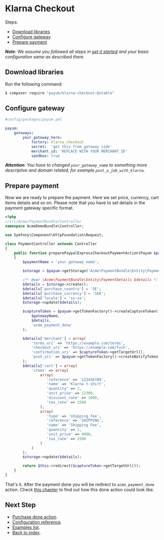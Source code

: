 # Klarna Checkout

Steps:

* [Download libraries](#download-libraries)
* [Configure gateway](#configure-gateway)
* [Prepare payment](#prepare-payment)

_**Note**: We assume you followed all steps in [get it started](https://github.com/Payum/PayumBundle/blob/master/Resources/doc/get_it_started.md) and your basic configuration same as described there._

## Download libraries

Run the following command:

```bash
$ composer require "payum/klarna-checkout:@stable"
```

## Configure gateway

```yaml
#config/packages/payum.yml

payum:
    gateways:
        your_gateway_here:
            factory: klarna_checkout
            secret:  'get this from gateway side'
            merchant_id: 'REPLACE WITH YOUR MERCHANT_ID'
            sandbox: true
```

_**Attention**: You have to changed `your_gateway_name` to something more descriptive and domain related, for example `post_a_job_with_klarna`._

## Prepare payment

Now we are ready to prepare the payment. Here we set price, currency, cart items details and so on.
Please note that you have to set details in the payment gateway specific format.

```php
<?php
//src/Acme/PaymentBundle/Controller
namespace AcmeDemoBundle\Controller;

use Symfony\Component\HttpFoundation\Request;

class PaymentController extends Controller
{
    public function preparePaypalExpressCheckoutPaymentAction(Payum $payum)
    {
        $paymentName = 'your_gateway_name';

        $storage = $payum->getStorage('Acme\PaymentBundle\Entity\PaymentDetails');

        /** @var \Acme\PaymentBundle\Entity\PaymentDetails $details */
        $details = $storage->create();
        $details['purchase_country'] = 'SE';
        $details['purchase_currency'] = 'SEK';
        $details['locale'] = 'sv-se';
        $storage->update($details);

        $captureToken = $payum->getTokenFactory()->createCaptureToken(
            $gatewayName,
            $details,
            'acme_payment_done'
        );

        $details['merchant'] = array(
            'terms_uri' => 'https://example.com/terms',
            'checkout_uri' => 'https://example.com/fuck',
            'confirmation_uri' => $captureToken->getTargetUrl(),
            'push_uri' => $payum->getTokenFactory()->createNotifyToken($gatewayName, $details)->getTargetUrl()
        );
        $details['cart'] = array(
            'items' => array(
                array(
                   'reference' => '123456789',
                   'name' => 'Klarna t-shirt',
                   'quantity' => 2,
                   'unit_price' => 12300,
                   'discount_rate' => 1000,
                   'tax_rate' => 2500
                ),
                array(
                   'type' => 'shipping_fee',
                   'reference' => 'SHIPPING',
                   'name' => 'Shipping Fee',
                   'quantity' => 1,
                   'unit_price' => 4900,
                   'tax_rate' => 2500
                )
            )
        );
        $storage->update($details);

        return $this->redirect($captureToken->getTargetUrl());
    }
}
```

That's it. After the payment done you will be redirect to `acme_payment_done` action.
Check [this chapter](https://github.com/Payum/PayumBundle/blob/master/Resources/doc/purchase_done_action.md) to find out how this done action could look like.

## Next Step

* [Purchase done action](https://github.com/Payum/PayumBundle/blob/master/Resources/doc/purchase_done_action.md).
* [Configuration reference](https://github.com/Payum/PayumBundle/blob/master/Resources/doc/configuration_reference.md).
* [Examples list](https://github.com/Payum/PayumBundle/blob/master/Resources/doc/custom_purchase_examples.md).
* [Back to index](https://github.com/Payum/PayumBundle/blob/master/Resources/doc/index.md).
